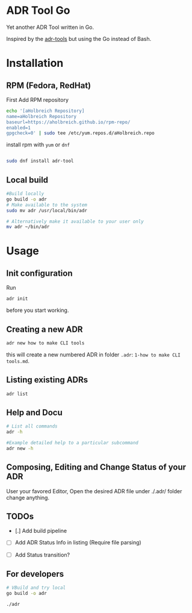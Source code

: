 # ADR Tool Go

Yet another ADR Tool written in Go.

Inspired by the [adr-tools](https://github.com/npryce/adr-tools) but using the Go instead of Bash.

# Installation 

## RPM (Fedora, RedHat)

First Add RPM repository
```bash
echo '[aHolbreich Repository]
name=aHolbreich Repository
baseurl=https://aholbreich.github.io/rpm-repo/
enabled=1
gpgcheck=0' | sudo tee /etc/yum.repos.d/aHolbreich.repo

```
install rpm with `yum` or `dnf`

```bash

sudo dnf install adr-tool

```

## Local build

```bash
#Build locally
go build -o adr
# Make available to the system
sudo mv adr /usr/local/bin/adr

# Alternatively make it available to your user only
mv adr ~/bin/adr

```

# Usage

## Init configuration

Run
```bash
adr init 
```
before you start working.

## Creating a new ADR

```bash
adr new how to make CLI tools
```
this will create a new numbered ADR in folder `.adr`:
`1-how to make CLI tools.md`.

## Listing existing ADRs

```bash
adr list 
```

## Help and Docu

```bash
# List all commands
adr -h 

#Example detailed help to a particular subcommand
adr new -h 
```

## Composing, Editing and Change Status of your ADR

User your favored Editor, Open the desired ADR file under ./.adr/ folder change anything.

## TODOs

* [.] Add build pipeline
* [ ] Add ADR Status Info in listing (Require file parsing)
* [ ] Add Status transition? 


## For developers

```bash
# VBuild and try local
go build -o adr

./adr
```